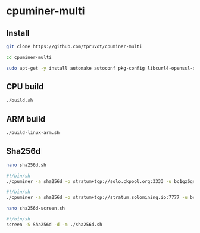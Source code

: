 # cpuminer-multi

## Install

```bash
git clone https://github.com/tpruvot/cpuminer-multi
```

```bash
cd cpuminer-multi
```

```bash
sudo apt-get -y install automake autoconf pkg-config libcurl4-openssl-dev libjansson-dev libssl-dev libgmp-dev zlib1g-dev make g++
```

## CPU build

```bash
./build.sh
```

## ARM build

```bash
./build-linux-arm.sh
```


## Sha256d

```bash
nano sha256d.sh
```

```bash
#!/bin/sh
./cpuminer -a sha256d -o stratum+tcp://solo.ckpool.org:3333 -u bc1qz6gngx7enztkj0fqd9gqhmmlpqpf82xzlscufz.Lenovo --timeout 120 -p x
```
```bash
#!/bin/sh
./cpuminer -a sha256d -o stratum+tcp://stratum.solomining.io:7777 -u bc1qz6gngx7enztkj0fqd9gqhmmlpqpf82xzlscufz.Worker --timeout 120 -p x
```
```bash
nano sha256d-screen.sh
```

```bash
#!/bin/sh
screen -S Sha256d -d -m ./sha256d.sh
```
